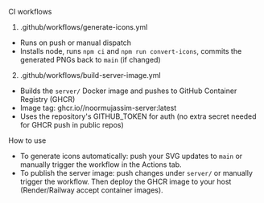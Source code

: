 CI workflows

1) .github/workflows/generate-icons.yml
- Runs on push or manual dispatch
- Installs node, runs `npm ci` and `npm run convert-icons`, commits the generated PNGs back to `main` (if changed)

2) .github/workflows/build-server-image.yml
- Builds the `server/` Docker image and pushes to GitHub Container Registry (GHCR)
- Image tag: ghcr.io/<owner>/noormujassim-server:latest
- Uses the repository's GITHUB_TOKEN for auth (no extra secret needed for GHCR push in public repos)

How to use
- To generate icons automatically: push your SVG updates to `main` or manually trigger the workflow in the Actions tab.
- To publish the server image: push changes under `server/` or manually trigger the workflow. Then deploy the GHCR image to your host (Render/Railway accept container images).
